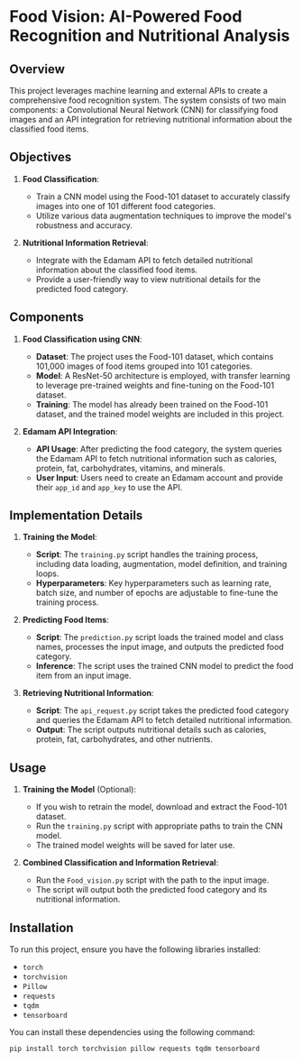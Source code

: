 # Food Vision: AI-Powered Food Recognition and Nutritional Analysis

## Overview

This project leverages machine learning and external APIs to create a comprehensive food recognition system. The system consists of two main components: a Convolutional Neural Network (CNN) for classifying food images and an API integration for retrieving nutritional information about the classified food items.

## Objectives

1. **Food Classification**:
    - Train a CNN model using the Food-101 dataset to accurately classify images into one of 101 different food categories.
    - Utilize various data augmentation techniques to improve the model's robustness and accuracy.

2. **Nutritional Information Retrieval**:
    - Integrate with the Edamam API to fetch detailed nutritional information about the classified food items.
    - Provide a user-friendly way to view nutritional details for the predicted food category.

## Components

1. **Food Classification using CNN**:
    - **Dataset**: The project uses the Food-101 dataset, which contains 101,000 images of food items grouped into 101 categories.
    - **Model**: A ResNet-50 architecture is employed, with transfer learning to leverage pre-trained weights and fine-tuning on the Food-101 dataset.
    - **Training**: The model has already been trained on the Food-101 dataset, and the trained model weights are included in this project.

2. **Edamam API Integration**:
    - **API Usage**: After predicting the food category, the system queries the Edamam API to fetch nutritional information such as calories, protein, fat, carbohydrates, vitamins, and minerals.
    - **User Input**: Users need to create an Edamam account and provide their `app_id` and `app_key` to use the API.

## Implementation Details

1. **Training the Model**:
    - **Script**: The `training.py` script handles the training process, including data loading, augmentation, model definition, and training loops.
    - **Hyperparameters**: Key hyperparameters such as learning rate, batch size, and number of epochs are adjustable to fine-tune the training process.

2. **Predicting Food Items**:
    - **Script**: The `prediction.py` script loads the trained model and class names, processes the input image, and outputs the predicted food category.
    - **Inference**: The script uses the trained CNN model to predict the food item from an input image.

3. **Retrieving Nutritional Information**:
    - **Script**: The `api_request.py` script takes the predicted food category and queries the Edamam API to fetch detailed nutritional information.
    - **Output**: The script outputs nutritional details such as calories, protein, fat, carbohydrates, and other nutrients.

## Usage

1. **Training the Model** (Optional):
    - If you wish to retrain the model, download and extract the Food-101 dataset.
    - Run the `training.py` script with appropriate paths to train the CNN model.
    - The trained model weights will be saved for later use.

2. **Combined Classification and Information Retrieval**:
    - Run the `Food_vision.py` script with the path to the input image.
    - The script will output both the predicted food category and its nutritional information.
      
## Installation

To run this project, ensure you have the following libraries installed:
- `torch`
- `torchvision`
- `Pillow`
- `requests`
- `tqdm`
- `tensorboard`

You can install these dependencies using the following command:

```bash
pip install torch torchvision pillow requests tqdm tensorboard
